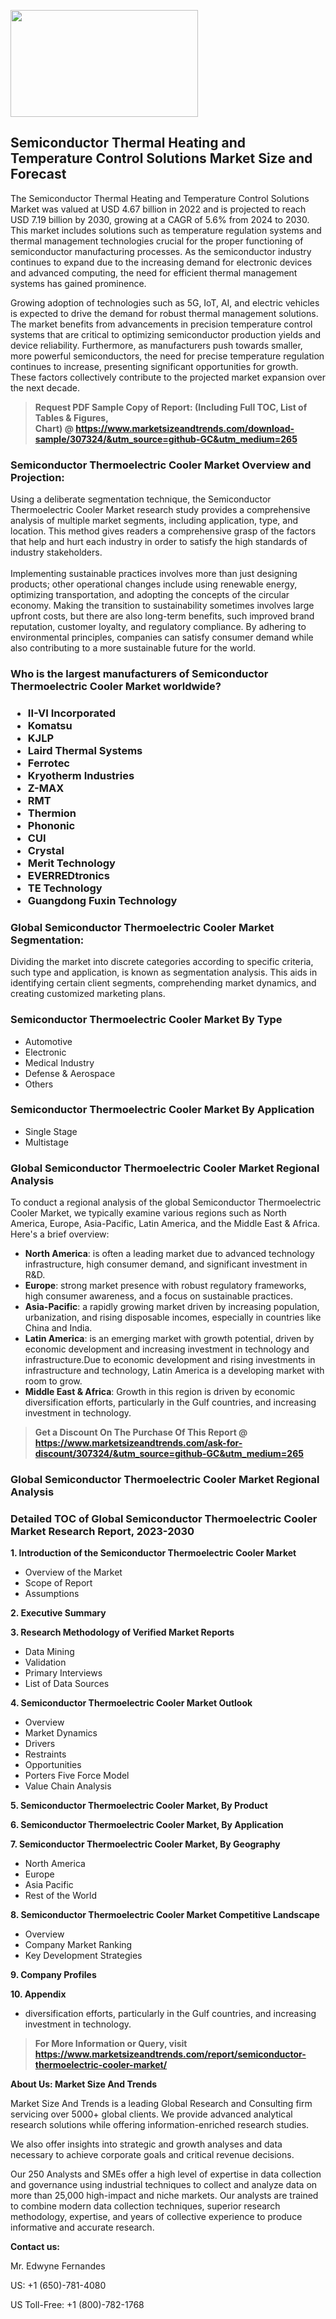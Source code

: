 <p><img class="alignnone size-medium wp-image-20088" src="https://ffe5etoiles.com/wp-content/uploads/2024/12/MST1-300x171.png" alt="" width="300" height="171" /></p><h2>Semiconductor Thermal Heating and Temperature Control Solutions Market Size and Forecast</h2><p>The Semiconductor Thermal Heating and Temperature Control Solutions Market was valued at USD 4.67 billion in 2022 and is projected to reach USD 7.19 billion by 2030, growing at a CAGR of 5.6% from 2024 to 2030. This market includes solutions such as temperature regulation systems and thermal management technologies crucial for the proper functioning of semiconductor manufacturing processes. As the semiconductor industry continues to expand due to the increasing demand for electronic devices and advanced computing, the need for efficient thermal management systems has gained prominence.</p><p>Growing adoption of technologies such as 5G, IoT, AI, and electric vehicles is expected to drive the demand for robust thermal management solutions. The market benefits from advancements in precision temperature control systems that are critical to optimizing semiconductor production yields and device reliability. Furthermore, as manufacturers push towards smaller, more powerful semiconductors, the need for precise temperature regulation continues to increase, presenting significant opportunities for growth. These factors collectively contribute to the projected market expansion over the next decade.</p></p><blockquote id="" class=""><strong>Request PDF Sample Copy of Report: (Including Full TOC, List of Tables &amp; Figures, Chart)&nbsp;@&nbsp;<strong><a href="https://www.marketsizeandtrends.com/download-sample/307324/&utm_source=github-GC&utm_medium=265" target="_blank">https://www.marketsizeandtrends.com/download-sample/307324/&utm_source=github-GC&utm_medium=265</a></strong></strong></blockquote><h3 id="" class="">Semiconductor Thermoelectric Cooler Market&nbsp;Overview and Projection:</h3><p id="" class="">Using a deliberate segmentation technique, the Semiconductor Thermoelectric Cooler Market research study provides a comprehensive analysis of multiple market segments, including application, type, and location. This method gives readers a comprehensive grasp of the factors that help and hurt each industry in order to satisfy the high standards of industry stakeholders. <br /> <br />Implementing sustainable practices involves more than just designing products; other operational changes include using renewable energy, optimizing transportation, and adopting the concepts of the circular economy. Making the transition to sustainability sometimes involves large upfront costs, but there are also long-term benefits, such improved brand reputation, customer loyalty, and regulatory compliance. By adhering to environmental principles, companies can satisfy consumer demand while also contributing to a more sustainable future for the world.</p><h3 id="" class="">Who is the largest manufacturers of&nbsp;Semiconductor Thermoelectric Cooler Market worldwide?</h3><h3 class=""><p><ul><li>II-VI Incorporated </li><li> Komatsu </li><li> KJLP </li><li> Laird Thermal Systems </li><li> Ferrotec </li><li> Kryotherm Industries </li><li> Z-MAX </li><li> RMT </li><li> Thermion </li><li> Phononic </li><li> CUI </li><li> Crystal </li><li> Merit Technology </li><li> EVERREDtronics </li><li> TE Technology </li><li> Guangdong Fuxin Technology</li></ul></p></h3><h3 id="" class="">Global&nbsp;Semiconductor Thermoelectric Cooler Market Segmentation:</h3><p id="" class="">Dividing the market into discrete categories according to specific criteria, such type and application, is known as segmentation analysis. This aids in identifying certain client segments, comprehending market dynamics, and creating customized marketing plans.</p><h3 id="" class="">Semiconductor Thermoelectric Cooler Market&nbsp;By Type</h3><p><p><ul><li>Automotive</li><li> Electronic</li><li> Medical Industry</li><li> Defense & Aerospace</li><li> Others</p></li></ul></p></p><h3 id="" class="">Semiconductor Thermoelectric Cooler Market&nbsp;By Application</h3><p class=""><p><ul><li>Single Stage</li><li> Multistage</li></ul></p></p><h3 id="" class="">Global Semiconductor Thermoelectric Cooler Market Regional Analysis</h3><p id="" class="">To conduct a regional analysis of the global Semiconductor Thermoelectric Cooler Market, we typically examine various regions such as North America, Europe, Asia-Pacific, Latin America, and the Middle East &amp; Africa. Here's a brief overview:</p><ul><li><strong>North America</strong>: is often a leading market due to advanced technology infrastructure, high consumer demand, and significant investment in R&amp;D.</li><li><strong>Europe</strong>: strong market presence with robust regulatory frameworks, high consumer awareness, and a focus on sustainable practices.</li><li><strong>Asia-Pacific</strong>: a rapidly growing market driven by increasing population, urbanization, and rising disposable incomes, especially in countries like China and India.</li><li><strong>Latin America</strong>: is an emerging market with growth potential, driven by economic development and increasing investment in technology and infrastructure.Due to economic development and rising investments in infrastructure and technology, Latin America is a developing market with room to grow.</li><li><strong>Middle East &amp; Africa</strong>: Growth in this region is driven by economic diversification efforts, particularly in the Gulf countries, and increasing investment in technology.</li></ul><blockquote id="" class=""><strong>Get a Discount On The Purchase Of This Report @ <strong><a href="https://www.marketsizeandtrends.com/ask-for-discount/307324/&utm_source=github-GC&utm_medium=265" target="_blank">https://www.marketsizeandtrends.com/ask-for-discount/307324/&utm_source=github-GC&utm_medium=265</a></strong></strong></blockquote><h3 id="" class="">Global Semiconductor Thermoelectric Cooler Market Regional Analysis</h3><h3 id="" class="">Detailed TOC of Global Semiconductor Thermoelectric Cooler Market Research Report, 2023-2030</h3><p id="" class=""><strong>1. Introduction of the Semiconductor Thermoelectric Cooler Market</strong></p><ul><li>Overview of the Market</li><li>Scope of Report</li><li>Assumptions</li></ul><p id="" class=""><strong>2. Executive Summary</strong></p><p id="" class=""><strong>3. Research Methodology of Verified Market Reports</strong></p><ul><li>Data Mining</li><li>Validation</li><li>Primary Interviews</li><li>List of Data Sources</li></ul><p id="" class=""><strong>4. Semiconductor Thermoelectric Cooler Market Outlook</strong></p><ul><li>Overview</li><li>Market Dynamics</li><li>Drivers</li><li>Restraints</li><li>Opportunities</li><li>Porters Five Force Model</li><li>Value Chain Analysis</li></ul><p id="" class=""><strong>5. Semiconductor Thermoelectric Cooler Market, By Product</strong></p><p id="" class=""><strong>6. Semiconductor Thermoelectric Cooler Market, By Application</strong></p><p id="" class=""><strong>7. Semiconductor Thermoelectric Cooler Market, By Geography</strong></p><ul><li>North America</li><li>Europe</li><li>Asia Pacific</li><li>Rest of the World</li></ul><p id="" class=""><strong>8. Semiconductor Thermoelectric Cooler Market Competitive Landscape</strong></p><ul><li>Overview</li><li>Company Market Ranking</li><li>Key Development Strategies</li></ul><p id="" class=""><strong>9. Company Profiles</strong></p><p id="" class=""><strong>10. Appendix</strong></p><ul><li>diversification efforts, particularly in the Gulf countries, and increasing investment in technology.</li></ul><blockquote id="" class=""><strong>For More Information or Query, visit <strong><strong><a href="https://www.marketsizeandtrends.com/report/semiconductor-thermoelectric-cooler-market/" target="_blank">https://www.marketsizeandtrends.com/report/semiconductor-thermoelectric-cooler-market/</a></strong></strong></strong></blockquote><p id="" class=""><strong>About Us: Market Size And Trends</strong></p><p id="" class="">Market Size And Trends is a leading Global Research and Consulting firm servicing over 5000+ global clients. We provide advanced analytical research solutions while offering information-enriched research studies.</p><p id="" class="">We also offer insights into strategic and growth analyses and data necessary to achieve corporate goals and critical revenue decisions.</p><p id="" class="">Our 250 Analysts and SMEs offer a high level of expertise in data collection and governance using industrial techniques to collect and analyze data on more than 25,000 high-impact and niche markets. Our analysts are trained to combine modern data collection techniques, superior research methodology, expertise, and years of collective experience to produce informative and accurate research.</p><p id="" class=""><strong>Contact us:</strong></p><p id="" class="">Mr. Edwyne Fernandes</p><p id="" class="">US: +1 (650)-781-4080</p><p id="" class="">US Toll-Free: +1 (800)-782-1768</p>
